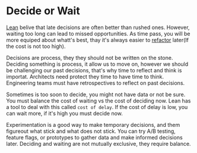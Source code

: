 # Decide or Wait

[Lean](https://diego-pacheco.blogspot.com/2015/04/lean-deming-the-new-culture.html) belive that late decisions are often better than rushed ones. However, waiting too long can lead to missed opportunities. As time pass, you will be more equiped about whatt's best, thay it's always easier to [refactor](https://diego-pacheco.blogspot.com/2024/01/refactoring-making-sense-of-invisible.html) later(If the cost is not too high).

Decisions are process, they they should not be written on the stone. Deciding something is process, it allow us to move on, however we should be challenging our past decisions, that's why time to reflect and think is importat. Architects need protect they time to have time to think. Engineering teams must have retrospectives to reflect on past decisions.

Sometimes is too soon to decide, you might not have data or not be sure. You must balance the cost of waiting vs the cost of deciding now. Lean has a tool to deal with this called `cost of delay`. If the cost of delay is low, you can wait more, if it's high you must decide now.

Experimentation is a good way to make temporary decisions, and them figureout what stick and what does not stick. You can try A/B testing, feature flags, or prototypes to gather data and make informed decisions later. Deciding and waiting are not mutually exclusive, they require balance.